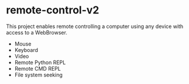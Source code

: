 # remote-control-v2
This project enables remote controlling a computer using any device with access to a WebBrowser.

- Mouse
- Keyboard
- Video
- Remote Python REPL
- Remote CMD REPL
- File system seeking
